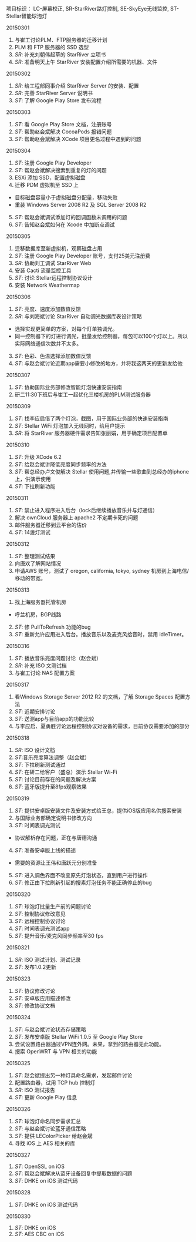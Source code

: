项目标识： LC-屏幕校正, SR-StarRiver路灯控制, SE-SkyEye无线监控, ST-Stellar智能球泡灯

20150301

1. 与崔工讨论PLM、FTP服务器的迁移计划
2. PLM 和 FTP 服务器的 SSD 选型
3. *SR*: 补充刘朝伟起草的 StarRiver 立项书
4. *SR*: 准备明天上午 StarRiver 安装配置介绍所需要的机器、文件

20150302

1. *SR*: 给工程部同事介绍 StarRiver Server 的安装、配置
2. *SR*: 完善 StarRiver Server 说明书
3. *ST*: 了解 Google Play Store 发布流程

20150303

1. *ST*: 看 Google Play Store 文档，注册账号
2. *ST*: 帮助赵会斌解决 CocoaPods 报错问题
3. *ST*: 帮助赵会斌解决 XCode 项目更名过程中遇到的问题

20150304

1. *ST*: 注册 Google Play Developer
2. *ST*: 帮赵会斌解决搜索到重复的灯的问题
3. ESXi 添加 SSD，配置虚拟磁盘
4. 迁移 PDM 虚拟机至 SSD 上
  - 目标磁盘容量小于虚拟磁盘分配量，移动失败
  - 重装 Windows Server 2008 R2 及 SQL Server 2008 R2
5. *ST*: 帮赵会斌调试添加灯的回调函数未调用的问题
6. *ST*: 告知赵会斌如何在 Xcode 中加断点调试

20150305

1. 迁移数据库至新虚拟机，观察磁盘占用
2. *ST*: 注册 Google Play Developer 账号，支付25美元注册费
3. *SR*: 协助刘工调试 StarRiver Web
4. 安装 Cacti 流量监控工具
5. *ST*: 讨论 Stellar远程控制协议设计
6. 安装 Network Weathermap

20150306

1. *ST*: 亮度、速度添加数值反馈
2. *SR*: 与刘海斌讨论 StarRiver 自动调光数据库表设计策略
  - 选择实现更简单的方案，对每个灯单独调光。
  - 同一控制器下的灯进行调光，批量发给控制器，每包可以100个灯以上。所以实际网络通信次数并不太多。
3. *ST*: 色彩、色温选择添加数值反馈
4. *ST*: 与赵会斌讨论近期app需要小修改的地方，并将我这两天的更新发给他

20150307

1. *ST*: 协助国际业务部修改智能灯泡快速安装指南
2. 研二11:30下班后与崔工一起优化三楼机房的PLM测试服务器

20150309

1. *ST*: 找李应启借了两个灯泡，截图，用于国际业务部的快速安装指南
2. *ST*: Stellar WiFi 灯泡加入无线网时，给用户提示
3. *SR*: 将 StarRiver 服务器硬件需求告知张丽娟，用于确定项目配置单

20150310

1. *ST*: 升级 XCode 6.2
2. *ST*: 给赵会斌讲降低亮度同步频率的方法
3. *ST*: 帮总经办卢文俊解决 Stellar 使用问题,并传输一些歌曲到总经办的iphone上，供演示使用
4. *ST*: 下拉刷新功能

20150311

1. *ST*: 禁止进入程序进入后台（lock后继续播放音乐并与灯通信）
2. 解决 ownCloud 服务器上 apache2 不定期卡死的问题
3. 邮件服务器迁移到云平台的估价
4. *ST*: 14盏灯测试

20150312

1. *ST*: 整理测试结果
2. 向唐欢了解网站情况
3. 申请AWS 账号，测试了 oregon, california, tokyo, sydney 机房到上海电信/移动的带宽。

20150313
 
1. 找上海服务器托管机房
  - 呼兰机房，BGP线路
2. *ST*: 修 PullToRefresh 功能的bug
3. *ST*: 重新允许应用进入后台。播放音乐以及麦克风拾音时，禁用 idleTimer。

20150316

1. *ST*: 播放音乐亮度问题讨论（赵会斌）
2. *SR*: 补充 ISO 文测试档
3. 与崔工讨论 NAS 配置方案

20150317

1. 看Windows Storage Server 2012 R2 的文档，了解 Storage Spaces 配置方法
2. *ST*: 近期安排讨论
3. *ST*: 送测app与目前app的功能比较
4. 与李应启、夏勇胜讨论远程控制协议对设备的需求，目前协议需要添加的部分

20150318

1. *SR*: ISO 设计文档
2. *ST*:音乐亮度算法调整（赵会斌）
3. *ST*: 下拉刷新测试通过
4. *ST*: 在研二给客户（盛总）演示 Stellar Wi-Fi 
5. *ST*: 讨论目前存在的问题及解决方案
6. *ST*: 蓝牙版提升至8fps观察效果

20150319

1. *ST*: 提供安卓版安装文件及安装方式给王总，提供iOS版应用名供搜索安装
2. 与国际业务部确定说明书修改方向
3. *ST*: 时间表调光测试
  - 协议解析存在问题，正在与唐德沟通
4. *ST*: 准备安卓版上线的描述
  - 需要的资源让王伟和唐跃元分别准备
5. *ST*: 进入调色界面不改变原先灯泡状态，直到用户进行操作
6. *ST*: 修正由下拉刷新引起的搜素灯泡任务不能正确停止的bug

20150320

1. *ST*: 球泡灯批量生产前的问题讨论
2. *ST*: 控制协议修改意见
3. *ST*: 远程控制协议讨论
4. *ST*: 时间表调光测试app
5. *ST*: 提升音乐/麦克风同步频率至30 fps

20150321

1. *SR*: ISO 测试计划、测试记录
2. *ST*: 发布1.0.2更新

20150323

1. *ST*: 协议修改讨论
2. *ST*: 安卓版应用描述修改
3. *ST*: 修改协议文档

20150324

1. *ST*: 与赵会斌讨论状态存储策略
2. *ST*: 发布安卓版 Stellar WiFi 1.0.5  至 Google Play Store
3. 尝试设置路由器通过VPN连外网。未果，拿到的路由器无此功能。
4. 搜索 OpenWRT 与 VPN 相关的功能

20150325

1. *ST*: 赵会斌提出另一种灯具命名需求，发起邮件讨论
2. 配置路由器，试用 TCP hub 控制灯
3. *SR*: ISO 测试报告
4. *ST*: 更新 Google Play 信息

20150326

1. *ST*: 球泡灯命名同步需求汇总
2. *ST*: 与赵会斌讨论蓝牙通信策略
3. *ST*: 提供 LEColorPicker 给赵会斌
4. 寻找 iOS 上 AES 相关的库

20150327

1. *ST*: OpenSSL on iOS
2. *ST*: 帮赵会斌解决从蓝牙设备回复中提取数据的问题
3. *ST*: DHKE on iOS 测试代码

20150328

1. *ST*: DHKE on iOS 测试代码

20150330

1. *ST*: DHKE on iOS
2. *ST*: AES CBC on iOS

[//]: # (comment)
